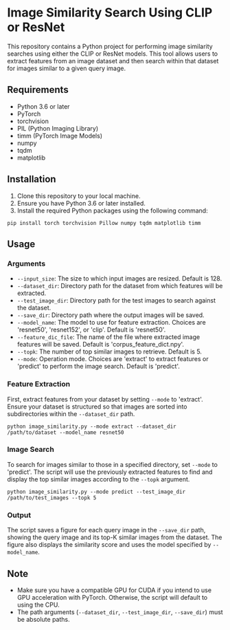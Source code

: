 # Image Similarity Search Using CLIP or ResNet

This repository contains a Python project for performing image similarity searches using either the CLIP or ResNet models. This tool allows users to extract features from an image dataset and then search within that dataset for images similar to a given query image.

## Requirements

- Python 3.6 or later
- PyTorch
- torchvision
- PIL (Python Imaging Library)
- timm (PyTorch Image Models)
- numpy
- tqdm
- matplotlib

## Installation

1. Clone this repository to your local machine.
2. Ensure you have Python 3.6 or later installed.
3. Install the required Python packages using the following command:

```
pip install torch torchvision Pillow numpy tqdm matplotlib timm
```

## Usage

### Arguments

- `--input_size`: The size to which input images are resized. Default is 128.
- `--dataset_dir`: Directory path for the dataset from which features will be extracted.
- `--test_image_dir`: Directory path for the test images to search against the dataset.
- `--save_dir`: Directory path where the output images will be saved.
- `--model_name`: The model to use for feature extraction. Choices are 'resnet50', 'resnet152', or 'clip'. Default is 'resnet50'.
- `--feature_dic_file`: The name of the file where extracted image features will be saved. Default is 'corpus_feature_dict.npy'.
- `--topk`: The number of top similar images to retrieve. Default is 5.
- `--mode`: Operation mode. Choices are 'extract' to extract features or 'predict' to perform the image search. Default is 'predict'.

### Feature Extraction

First, extract features from your dataset by setting `--mode` to 'extract'. Ensure your dataset is structured so that images are sorted into subdirectories within the `--dataset_dir` path.

```shell
python image_similarity.py --mode extract --dataset_dir /path/to/dataset --model_name resnet50
```

### Image Search

To search for images similar to those in a specified directory, set `--mode` to 'predict'. The script will use the previously extracted features to find and display the top similar images according to the `--topk` argument.

```shell
python image_similarity.py --mode predict --test_image_dir /path/to/test_images --topk 5
```

### Output

The script saves a figure for each query image in the `--save_dir` path, showing the query image and its top-K similar images from the dataset. The figure also displays the similarity score and uses the model specified by `--model_name`.

## Note

- Make sure you have a compatible GPU for CUDA if you intend to use GPU acceleration with PyTorch. Otherwise, the script will default to using the CPU.
- The path arguments (`--dataset_dir`, `--test_image_dir`, `--save_dir`) must be absolute paths.
